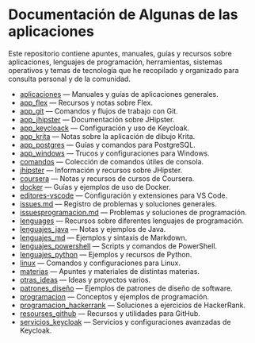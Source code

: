 # Documentación de Algunas de las aplicaciones

Este repositorio contiene apuntes, manuales, guías y recursos sobre aplicaciones, lenguajes de programación, herramientas, sistemas operativos y temas de tecnología que he recopilado y organizado para consulta personal y de la comunidad.

- [aplicaciones](aplicaciones/indice.md) — Manuales y guías de aplicaciones generales.
- [app_flex](app_flex/indice.md) — Recursos y notas sobre Flex.
- [app_git](app_git/indice.md) — Comandos y flujos de trabajo con Git.
- [app_jhipster](app_jhipster/indice.md) — Documentación sobre JHipster.
- [app_keycloack](app_keycloack/indice.md) — Configuración y uso de Keycloak.
- [app_krita](app_krita/indice.md) — Notas sobre la aplicación de dibujo Krita.
- [app_postgres](app_postgres/indice.md) — Guías y comandos para PostgreSQL.
- [app_windows](app_windows/indice.md) — Trucos y configuraciones para Windows.
- [comandos](comandos/indice.md) — Colección de comandos útiles de consola.
- [jhipster](jhipster/indice.md) — Información y recursos sobre JHipster.
- [coursera](coursera/indice.md) — Notas y recursos de cursos de Coursera.
- [docker](docker/indice.md) — Guías y ejemplos de uso de Docker.
- [editores-vscode](editores-vscode/indice.md) — Configuración y extensiones para VS Code.
- [issues.md](issues.md) — Registro de problemas y soluciones generales.
- [issuesprogramacion.md](issuesprogramacion.md) — Problemas y soluciones de programación.
- [lenguages](lenguages/indice.md) — Recursos sobre diferentes lenguajes de programación.
- [lenguajes_java](lenguajes_java/indice.md) — Notas y ejemplos de Java.
- [lenguajes_md](lenguajes_md/indice.md) — Ejemplos y sintaxis de Markdown.
- [lenguajes_powershell](lenguajes_powershell/indice.md) — Scripts y comandos de PowerShell.
- [lenguajes_python](lenguajes_python/indice.md) — Ejemplos y recursos de Python.
- [linux](linux/indice.md) — Comandos y configuraciones para Linux.
- [materias](materias/indice.md) — Apuntes y materiales de distintas materias.
- [otras_ideas](otras_ideas/indice.md) — Ideas y proyectos varios.
- [patrones_diseño](patrones_diseño/indice.md) — Ejemplos de patrones de diseño de software.
- [programacion](programacion/indice.md) — Conceptos y ejemplos de programación.
- [programacion_hackerrank](programacion_hackerrank/indice.md) — Soluciones a ejercicios de HackerRank.
- [resourses_github](resourses_github/indice.md) — Recursos y utilidades para GitHub.
- [servicios_keycloak](servicios_keycloak/indice.md) — Servicios y configuraciones avanzadas de Keycloak.
